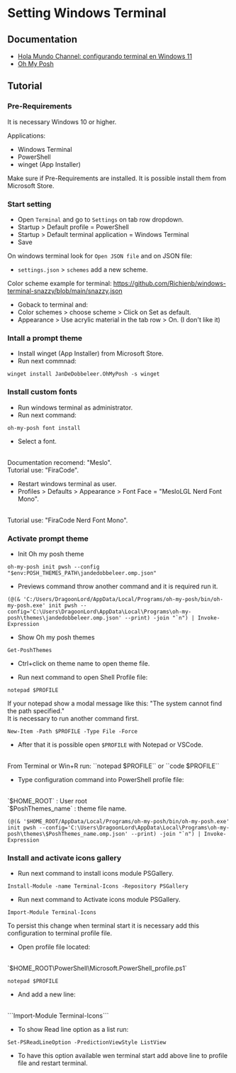 # Setting Windows Terminal

## Documentation

- [Hola Mundo Channel: configurando terminal en Windows 11](https://www.youtube.com/watch?v=6SGIFVJ5Izs)
- [Oh My Posh](https://ohmyposh.dev/docs)

## Tutorial

### Pre-Requirements

It is necessary Windows 10 or higher.

Applications:

- Windows Terminal
- PowerShell
- winget (App Installer)

Make sure if Pre-Requirements are installed. It is possible install them from Microsoft Store.

### Start setting

- Open `Terminal` and go to `Settings` on tab row dropdown.
- Startup > Default profile = PowerShell
- Startup > Default terminal application = Windows Terminal
- Save

On windows terminal look for `Open JSON file` and on JSON file:

- `settings.json` > `schemes` add a new scheme.

Color scheme example for terminal: https://github.com/Richienb/windows-terminal-snazzy/blob/main/snazzy.json

- Goback to terminal and:
- Color schemes > choose scheme > Click on Set as default.
- Appearance > Use acrylic material in the tab row > On. (I don't like it)

### Intall a prompt theme

- Install winget (App Installer) from Microsoft Store.
- Run next commnad:
```
winget install JanDeDobbeleer.OhMyPosh -s winget
```

### Install custom fonts

- Run windows terminal as administrator.
- Run next command:
```
oh-my-posh font install
```
- Select a font.
<br>
Documentation recomend: "Meslo".
<br>
Tutorial use: "FiraCode".

- Restart windows terminal as user.
- Profiles > Defaults > Appearance > Font Face = "MesloLGL Nerd Font Mono".
<br>
Tutorial use: "FiraCode Nerd Font Mono".

### Activate prompt theme

- Init Oh my posh theme
```
oh-my-posh init pwsh --config "$env:POSH_THEMES_PATH\jandedobbeleer.omp.json"
```

- Previews command throw another command and it is required run it.

```
(@(& 'C:/Users/DragoonLord/AppData/Local/Programs/oh-my-posh/bin/oh-my-posh.exe' init pwsh --config='C:\Users\DragoonLord\AppData\Local\Programs\oh-my-posh\themes\jandedobbeleer.omp.json' --print) -join "`n") | Invoke-Expression
```

- Show Oh my posh themes
```
Get-PoshThemes 
```

- Ctrl+click on theme name to open theme file.

- Run next command to open Shell Profile file:
```
notepad $PROFILE
```

If your notepad show a modal message like this: "The system cannot find the path specified."
<br>
It is necessary to run another command first.
```
New-Item -Path $PROFILE -Type File -Force
```

- After that it is possible open `$PROFILE` with Notepad or VSCode.
<br>
From Terminal or Win+R run:
<!-- <br> -->
``notepad $PROFILE`` or ``code $PROFILE``

- Type configuration command into PowerShell profile file:
<br>
`$HOME_ROOT` : User root
<br>
`$PoshThemes_name` : theme file name.

```
(@(& '$HOME_ROOT/AppData/Local/Programs/oh-my-posh/bin/oh-my-posh.exe' init pwsh --config='C:\Users\DragoonLord\AppData\Local\Programs\oh-my-posh\themes\$PoshThemes_name.omp.json' --print) -join "`n") | Invoke-Expression
```

### Install and activate icons gallery

- Run next command to install icons module PSGallery.

```
Install-Module -name Terminal-Icons -Repository PSGallery
```

- Run next command to Activate icons module PSGallery.

```
Import-Module Terminal-Icons
```

To persist this change when terminal start it is necessary add this configuration to terminal profile file.
- Open profile file located:
<br>
`$HOME_ROOT\PowerShell\Microsoft.PowerShell_profile.ps1`

```
notepad $PROFILE
```
- And add a new line:
<br>
```Import-Module Terminal-Icons```

- To show Read line option as a list run:
```
Set-PSReadLineOption -PredictionViewStyle ListView
```

- To have this option available wen terminal start add above line to profile file and restart terminal.